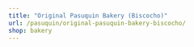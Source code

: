 ```yaml
---
title: "Original Pasuquin Bakery (Biscocho)"
url: /pasuquin/original-pasuquin-bakery-biscocho/
shop: bakery
---
```

